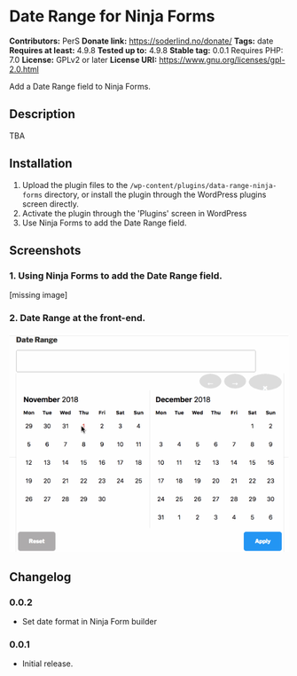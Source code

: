 # Date Range for Ninja Forms
**Contributors:** PerS
**Donate link:** https://soderlind.no/donate/
**Tags:** date
**Requires at least:** 4.9.8
**Tested up to:** 4.9.8
**Stable tag:** 0.0.1
Requires PHP: 7.0
**License:** GPLv2 or later
**License URI:** https://www.gnu.org/licenses/gpl-2.0.html

Add a Date Range field to Ninja Forms.


## Description

TBA


## Installation

1. Upload the plugin files to the `/wp-content/plugins/data-range-ninja-forms` directory, or install the plugin through the WordPress plugins screen directly.
1. Activate the plugin through the 'Plugins' screen in WordPress
1. Use Ninja Forms to add the Date Range field.


## Screenshots

### 1. Using Ninja Forms to add the Date Range field.
[missing image]

### 2. Date Range at the front-end.
<img src="assets/screenshot-2.gif" />



## Changelog

### 0.0.2

* Set date format in Ninja Form builder

### 0.0.1

* Initial release.


